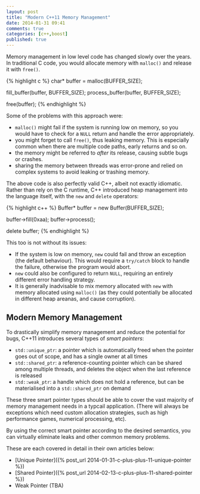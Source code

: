 ```yaml
---
layout: post
title: "Modern C++11 Memory Management"
date: 2014-01-31 09:41
comments: true
categories: [c++,boost]
published: true
---
```


Memory management in low level code has changed slowly over the years.  In
traditional C code, you would allocate memory with `malloc()` and release it
with `free()`.

<!--more-->

{% highlight c %}
char* buffer = malloc(BUFFER_SIZE);

fill_buffer(buffer, BUFFER_SIZE);
process_buffer(buffer, BUFFER_SIZE);

free(buffer);
{% endhighlight %}

Some of the problems with this approach were:

* `malloc()` might fail if the system is running low on memory, so you would
have to check for a `NULL` return and handle the error appropriately.
* you might forget to call `free()`, thus leaking memory. This is especially 
common when there are multiple code paths, early returns and so on.
* the memory might be referred to *after* its release, causing subtle bugs
or crashes.
* sharing the memory between threads was error-prone and relied on complex
systems to avoid leaking or trashing memory.

The above code is also perfectly valid C++, albeit not exactly idiomatic.
Rather than rely on the C runtime, C++ introduced heap management into the
language itself, with the `new` and `delete` operators:

{% highlight c++ %}
Buffer* buffer = new Buffer(BUFFER_SIZE);

buffer->fill(0xaa);
buffer->process();

delete buffer;
{% endhighlight %}

This too is not without its issues:

* If the system is low on memory, `new` could fail and throw an exception
(the default behaviour). This would require a `try/catch` block to handle
the failure, otherwise the program would abort.
* `new` could also be configured to return `NULL`, requiring an entirely
different error handling strategy.
* It is generally inadvisable to mix memory allocated with `new` with memory
allocated using `malloc()` (as they could potentially be allocated in
different heap areanas, and cause corruption).

## Modern Memory Management

To drastically simplify memory management and reduce the potential for bugs,
C++11 introduces several types of *smart pointers*:

* `std::unique_ptr`: a pointer which is automatically freed when the pointer
goes out of scope, and has a single owner at all times
* `std::shared_ptr`: a reference-counting pointer which can be shared among
multiple threads, and deletes the object when the last reference is released
* `std::weak_ptr`: a handle which does not hold a reference, but can be
materialised into a `std::shared_ptr` on demand

These three smart pointer types should be able to cover the vast majority of
memory management needs in a typcail application.  (There will always be
exceptions which need custom allocation strategies, such as high performance
games, numerical processing, etc).

By using the correct smart pointer according to the desired semantics, you
can virtually eliminate leaks and other common memory problems.

These are each covered in detail in their own articles below:

* [Unique Pointer]({% post_url 2014-01-31-c-plus-plus-11-unique-pointer %})
* [Shared Pointer]({% post_url 2014-02-13-c-plus-plus-11-shared-pointer %})
* Weak Pointer (TBA)
